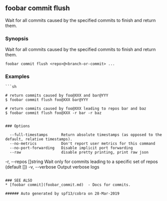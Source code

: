 ## foobar commit flush

Wait for all commits caused by the specified commits to finish and return them.

### Synopsis


Wait for all commits caused by the specified commits to finish and return them.

```
foobar commit flush <repo>@<branch-or-commit> ...
```

### Examples

```
```sh

# return commits caused by foo@XXX and bar@YYY
$ foobar commit flush foo@XXX bar@YYY

# return commits caused by foo@XXX leading to repos bar and baz
$ foobar commit flush foo@XXX -r bar -r baz
```
```

### Options

```
      --full-timestamps      Return absolute timestamps (as opposed to the default, relative timestamps).
      --no-metrics           Don't report user metrics for this command
      --no-port-forwarding   Disable implicit port forwarding
      --raw                  disable pretty printing, print raw json
  -r, --repos []string       Wait only for commits leading to a specific set of repos (default [])
  -v, --verbose              Output verbose logs
```

### SEE ALSO
* [foobar commit](foobar_commit.md)	 - Docs for commits.

###### Auto generated by spf13/cobra on 28-Mar-2019
